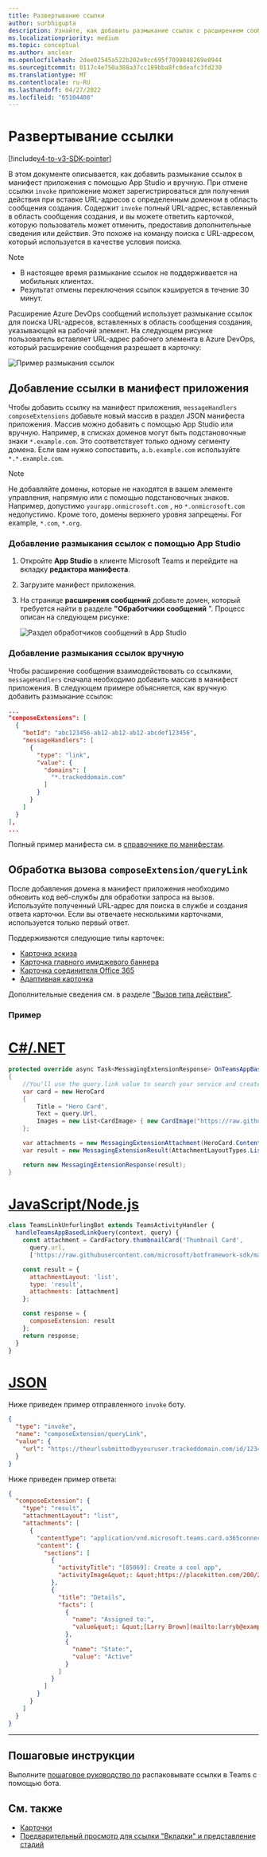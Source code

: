```yaml
---
title: Развертывание ссылки
author: surbhigupta
description: Узнайте, как добавить размыкание ссылок с расширением сообщения в Microsoft Teams с манифестом приложения или вручную с помощью примеров кода и примеров.
ms.localizationpriority: medium
ms.topic: conceptual
ms.author: anclear
ms.openlocfilehash: 2dee02545a522b202e9cc695f7099848269e8944
ms.sourcegitcommit: 0117c4e750a388a37cc189bba8fc0deafc3fd230
ms.translationtype: MT
ms.contentlocale: ru-RU
ms.lasthandoff: 04/27/2022
ms.locfileid: "65104408"
---
```

# <a name="link-unfurling"></a>Развертывание ссылки

[!include[v4-to-v3-SDK-pointer](~/includes/v4-to-v3-pointer-me.md)]

В этом документе описывается, как добавить размыкание ссылок в манифест приложения с помощью App Studio и вручную. При отмене ссылки `invoke` приложение может зарегистрироваться для получения действия при вставке URL-адресов с определенным доменом в область сообщения создания. Содержит `invoke` полный URL-адрес, вставленный в область сообщения создания, и вы можете ответить карточкой, которую пользователь может отменить, предоставив дополнительные сведения или действия. Это похоже на команду поиска с URL-адресом, который используется в качестве условия поиска.

> [!NOTE]
>
> * В настоящее время размыкание ссылок не поддерживается на мобильных клиентах.
> * Результат отмены переключения ссылок кэшируется в течение 30 минут.

Расширение Azure DevOps сообщений использует размыкание ссылок для поиска URL-адресов, вставленных в область сообщения создания, указывающей на рабочий элемент. На следующем рисунке пользователь вставляет URL-адрес рабочего элемента в Azure DevOps, который расширение сообщения разрешает в карточку:

![Пример размыкания ссылок](~/assets/images/compose-extensions/messagingextensions_linkunfurling.png)

## <a name="add-link-unfurling-to-your-app-manifest"></a>Добавление ссылки в манифест приложения

Чтобы добавить ссылку на манифест приложения, `messageHandlers` `composeExtensions` добавьте новый массив в раздел JSON манифеста приложения. Массив можно добавить с помощью App Studio или вручную. Например, в списках доменов могут быть подстановочные знаки `*.example.com`. Это соответствует только одному сегменту домена. Если вам нужно сопоставить, `a.b.example.com` используйте `*.*.example.com`.

> [!NOTE]
> Не добавляйте домены, которые не находятся в вашем элементе управления, напрямую или с помощью подстановочных знаков. Например, допустимо `yourapp.onmicrosoft.com` , но `*.onmicrosoft.com` недопустимо. Кроме того, домены верхнего уровня запрещены. For example, `*.com`, `*.org`.

### <a name="add-link-unfurling-using-app-studio"></a>Добавление размыкания ссылок с помощью App Studio

1. Откройте **App Studio** в клиенте Microsoft Teams и перейдите на вкладку **редактора манифеста**.
1. Загрузите манифест приложения.
1. На странице **расширения сообщений** добавьте домен, который требуется найти в разделе **"Обработчики сообщений** ". Процесс описан на следующем рисунке:

    ![Раздел обработчиков сообщений в App Studio](~/assets/images/link-unfurling.png)

### <a name="add-link-unfurling-manually"></a>Добавление размыкания ссылок вручную

Чтобы расширение сообщения взаимодействовать со ссылками, `messageHandlers` сначала необходимо добавить массив в манифест приложения. В следующем примере объясняется, как вручную добавить размыкание ссылок:

```json
...
"composeExtensions": [
  {
    "botId": "abc123456-ab12-ab12-ab12-abcdef123456",
    "messageHandlers": [
      {
        "type": "link",
        "value": {
          "domains": [
            "*.trackeddomain.com"
          ]
        }
      }
    ]
  }
],
...
```

Полный пример манифеста см. в [справочнике по манифестам](~/resources/schema/manifest-schema.md).

## <a name="handle-the-composeextensionquerylink-invoke"></a>Обработка вызова `composeExtension/queryLink`

После добавления домена в манифест приложения необходимо обновить код веб-службы для обработки запроса на вызов. Используйте полученный URL-адрес для поиска в службе и создания ответа карточки. Если вы отвечаете несколькими карточками, используется только первый ответ.

Поддерживаются следующие типы карточек:

* [Карточка эскиза](~/task-modules-and-cards/cards/cards-reference.md#thumbnail-card)
* [Карточка главного имиджевого баннера](~/task-modules-and-cards/cards/cards-reference.md#hero-card)
* [Карточка соединителя Office 365](~/task-modules-and-cards/cards/cards-reference.md#office-365-connector-card)
* [Адаптивная карточка](~/task-modules-and-cards/cards/cards-reference.md#adaptive-card)

Дополнительные сведения см. в разделе ["Вызов типа действия"](~/task-modules-and-cards/cards/cards-actions.md#action-type-invoke).

### <a name="example"></a>Пример

# <a name="cnet"></a>[C#/.NET](#tab/dotnet)

```csharp
protected override async Task<MessagingExtensionResponse> OnTeamsAppBasedLinkQueryAsync(ITurnContext<IInvokeActivity> turnContext, AppBasedLinkQuery query, CancellationToken cancellationToken)
{
    //You'll use the query.link value to search your service and create a card response
    var card = new HeroCard
    {
        Title = "Hero Card",
        Text = query.Url,
        Images = new List<CardImage> { new CardImage("https://raw.githubusercontent.com/microsoft/botframework-sdk/master/icon.png") },
    };

    var attachments = new MessagingExtensionAttachment(HeroCard.ContentType, null, card);
    var result = new MessagingExtensionResult(AttachmentLayoutTypes.List, "result", new[] { attachments }, null, "test unfurl");

    return new MessagingExtensionResponse(result);
}
```

# <a name="javascriptnodejs"></a>[JavaScript/Node.js](#tab/javascript)

```javascript
class TeamsLinkUnfurlingBot extends TeamsActivityHandler {
  handleTeamsAppBasedLinkQuery(context, query) {
    const attachment = CardFactory.thumbnailCard('Thumbnail Card',
      query.url,
      ['https://raw.githubusercontent.com/microsoft/botframework-sdk/master/icon.png']);

    const result = {
      attachmentLayout: 'list',
      type: 'result',
      attachments: [attachment]
    };

    const response = {
      composeExtension: result
    };
    return response;
  }
}
```

# <a name="json"></a>[JSON](#tab/json)

Ниже приведен пример отправленного `invoke` боту.

```json
{
  "type": "invoke",
  "name": "composeExtension/queryLink",
  "value": {
    "url": "https://theurlsubmittedbyyouruser.trackeddomain.com/id/1234"
  }
}
```

Ниже приведен пример ответа:

```json
{
  "composeExtension": {
    "type": "result",
    "attachmentLayout": "list",
    "attachments": [
      {
        "contentType": "application/vnd.microsoft.teams.card.o365connector",
        "content": {
          "sections": [
            {
              "activityTitle": "[85069]: Create a cool app",
              "activityImage&quot;: &quot;https://placekitten.com/200/200"
            },
            {
              "title": "Details",
              "facts": [
                {
                  "name": "Assigned to:",
                  "value&quot;: &quot;[Larry Brown](mailto:larryb@example.com)"
                },
                {
                  "name": "State:",
                  "value": "Active"
                }
              ]
            }
          ]
        }
      }
    ]
  }
}
```

* * *

## <a name="step-by-step-guide"></a>Пошаговые инструкции

Выполните [пошаговое руководство по](../../sbs-botbuilder-linkunfurling.yml) распаковывате ссылки в Teams с помощью бота.

## <a name="see-also"></a>См. также

* [Карточки](~/task-modules-and-cards/what-are-cards.md)
* [Предварительный просмотр для ссылки "Вкладки" и представление стадий](~/tabs/tabs-link-unfurling.md)